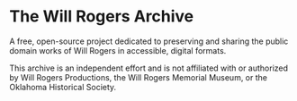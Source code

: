 # The Will Rogers Archive  
A free, open-source project dedicated to preserving and sharing the public domain works of Will Rogers in accessible, digital formats.  

This archive is an independent effort and is not affiliated with or authorized by Will Rogers Productions, the Will Rogers Memorial Museum, or the Oklahoma Historical Society.
